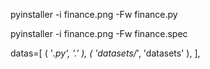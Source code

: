 
pyinstaller -i finance.png -Fw finance.py

pyinstaller -i finance.png -Fw finance.spec


datas=[
                 ( '*.py', '.' ),
                 ( 'datasets/*', 'datasets' ),
             ],


